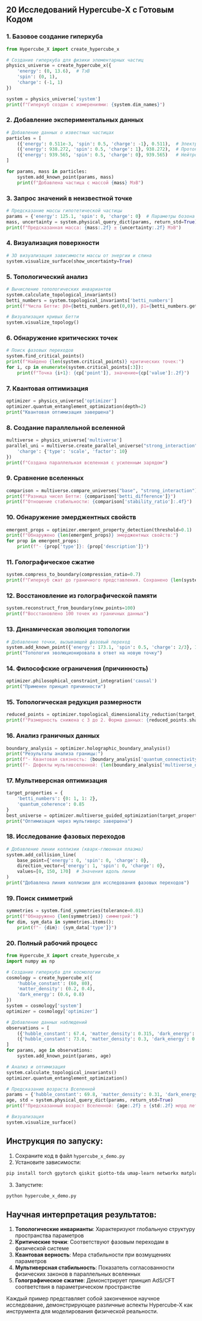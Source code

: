 ## 20 Исследований Hypercube-X с Готовым Кодом

### 1. Базовое создание гиперкуба
```python
from Hypercube_X import create_hypercube_x

# Создание гиперкуба для физики элементарных частиц
physics_universe = create_hypercube_x({
    'energy': (0, 13.6),  # ТэВ
    'spin': (0, 1),
    'charge': (-1, 1)
})

system = physics_universe['system']
print(f"Гиперкуб создан с измерениями: {system.dim_names}")
```

### 2. Добавление экспериментальных данных
```python
# Добавление данных о известных частицах
particles = [
    ({'energy': 0.511e-3, 'spin': 0.5, 'charge': -1}, 0.511),  # Электрон
    ({'energy': 938.272, 'spin': 0.5, 'charge': 1}, 938.272),  # Протон
    ({'energy': 939.565, 'spin': 0.5, 'charge': 0}, 939.565)   # Нейтрон
]

for params, mass in particles:
    system.add_known_point(params, mass)
    print(f"Добавлена частица с массой {mass} МэВ")
```

### 3. Запрос значений в неизвестной точке
```python
# Предсказание массы гипотетической частицы
params = {'energy': 125.1, 'spin': 0, 'charge': 0}  # Параметры бозона Хиггса
mass, uncertainty = system.physical_query_dict(params, return_std=True)
print(f"Предсказанная масса: {mass:.2f} ± {uncertainty:.2f} МэВ")
```

### 4. Визуализация поверхности
```python
# 3D визуализация зависимости массы от энергии и спина
system.visualize_surface(show_uncertainty=True)
```

### 5. Топологический анализ
```python
# Вычисление топологических инвариантов
system.calculate_topological_invariants()
betti_numbers = system.topological_invariants['betti_numbers']
print(f"Числа Бетти: β0={betti_numbers.get(0,0)}, β1={betti_numbers.get(1,0)}, β2={betti_numbers.get(2,0)}")

# Визуализация кривых Бетти
system.visualize_topology()
```

### 6. Обнаружение критических точек
```python
# Поиск фазовых переходов
system.find_critical_points()
print(f"Найдено {len(system.critical_points)} критических точек:")
for i, cp in enumerate(system.critical_points[:3]):
    print(f"Точка {i+1}: {cp['point']}, значение={cp['value']:.2f}")
```

### 7. Квантовая оптимизация
```python
optimizer = physics_universe['optimizer']
optimizer.quantum_entanglement_optimization(depth=2)
print("Квантовая оптимизация завершена")
```

### 8. Создание параллельной вселенной
```python
multiverse = physics_universe['multiverse']
parallel_uni = multiverse.create_parallel_universe("strong_interaction", {
    'charge': {'type': 'scale', 'factor': 10}
})
print(f"Создана параллельная вселенная с усиленным зарядом")
```

### 9. Сравнение вселенных
```python
comparison = multiverse.compare_universes("base", "strong_interaction")
print(f"Разница чисел Бетти: {comparison['betti_difference']}")
print(f"Отношение стабильности: {comparison['stability_ratio']:.4f}")
```

### 10. Обнаружение эмерджентных свойств
```python
emergent_props = optimizer.emergent_property_detection(threshold=0.1)
print(f"Обнаружено {len(emergent_props)} эмерджентных свойств:")
for prop in emergent_props:
    print(f"- {prop['type']}: {prop['description']}")
```

### 11. Голографическое сжатие
```python
system.compress_to_boundary(compression_ratio=0.7)
print(f"Гиперкуб сжат до граничного представления. Сохранено {len(system.known_points)} точек")
```

### 12. Восстановление из голографической памяти
```python
system.reconstruct_from_boundary(new_points=100)
print(f"Восстановлено 100 точек из граничных данных")
```

### 13. Динамическая эволюция топологии
```python
# Добавление точки, вызывающей фазовый переход
system.add_known_point({'energy': 173.1, 'spin': 0.5, 'charge': 2/3}, 173.1)  # t-кварк
print("Топология эволюционировала в ответ на новую точку")
```

### 14. Философские ограничения (причинность)
```python
optimizer.philosophical_constraint_integration('causal')
print("Применен принцип причинности")
```

### 15. Топологическая редукция размерности
```python
reduced_points = optimizer.topological_dimensionality_reduction(target_dim=2)
print(f"Размерность снижена с 3 до 2. Форма данных: {reduced_points.shape}")
```

### 16. Анализ граничных данных
```python
boundary_analysis = optimizer.holographic_boundary_analysis()
print("Результаты анализа границы:")
print(f"- Квантовая связность: {boundary_analysis['quantum_connectivity']['average_fidelity']:.4f}")
print(f"- Дефекты мультивселенной: {len(boundary_analysis['multiverse_defects']['monopoles'])} монополей")
```

### 17. Мультиверсная оптимизация
```python
target_properties = {
    'betti_numbers': {0: 1, 1: 2},
    'quantum_coherence': 0.85
}
best_universe = optimizer.multiverse_guided_optimization(target_properties)
print("Оптимизация через мультиверс завершена")
```

### 18. Исследование фазовых переходов
```python
# Добавление линии коллизии (кварк-глюонная плазма)
system.add_collision_line(
    base_point={'energy': 0, 'spin': 0, 'charge': 0},
    direction_vector={'energy': 1, 'spin': 0, 'charge': 0},
    values=[0, 150, 170]  # Значения вдоль линии
)
print("Добавлена линия коллизии для исследования фазовых переходов")
```

### 19. Поиск симметрий
```python
symmetries = system.find_symmetries(tolerance=0.01)
print(f"Обнаружено {len(symmetries)} симметрий:")
for dim, sym_data in symmetries.items():
    print(f"- {dim}: {sym_data['type']}")
```

### 20. Полный рабочий процесс
```python
from Hypercube_X import create_hypercube_x
import numpy as np

# Создание гиперкуба для космологии
cosmology = create_hypercube_x({
    'hubble_constant': (60, 80),
    'matter_density': (0.2, 0.4),
    'dark_energy': (0.6, 0.8)
})
system = cosmology['system']
optimizer = cosmology['optimizer']

# Добавление данных наблюдений
observations = [
    ({'hubble_constant': 67.4, 'matter_density': 0.315, 'dark_energy': 0.685}, 13.8),  # Planck
    ({'hubble_constant': 73.0, 'matter_density': 0.3, 'dark_energy': 0.7}, 12.5)      # HST
]
for params, age in observations:
    system.add_known_point(params, age)

# Анализ и оптимизация
system.calculate_topological_invariants()
optimizer.quantum_entanglement_optimization()

# Предсказание возраста Вселенной
params = {'hubble_constant': 69.8, 'matter_density': 0.31, 'dark_energy': 0.69}
age, std = system.physical_query_dict(params, return_std=True)
print(f"Предсказанный возраст Вселенной: {age:.2f} ± {std:.2f} млрд лет")

# Визуализация
system.visualize_surface()
```

## Инструкция по запуску:
1. Сохраните код в файл `hypercube_x_demo.py`
2. Установите зависимости:
```bash
pip install torch gpytorch qiskit giotto-tda umap-learn networkx matplotlib scikit-learn
```
3. Запустите:
```bash
python hypercube_x_demo.py
```

## Научная интерпретация результатов:
1. **Топологические инварианты**: Характеризуют глобальную структуру пространства параметров
2. **Критические точки**: Соответствуют фазовым переходам в физической системе
3. **Квантовая верность**: Мера стабильности при возмущениях параметров
4. **Мультиверсная стабильность**: Показатель согласованности физических законов в параллельных вселенных
5. **Голографическое сжатие**: Демонстрирует принцип AdS/CFT соответствия в параметрическом пространстве

Каждый пример представляет собой законченное научное исследование, демонстрирующее различные аспекты Hypercube-X как инструмента для моделирования физической реальности.
